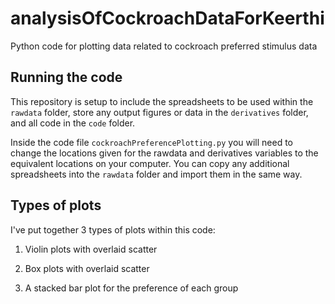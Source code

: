# analysisOfCockroachDataForKeerthi

Python code for plotting data related to cockroach preferred stimulus data

## Running the code

This repository is setup to include the spreadsheets to be used within the `rawdata` folder, store any output figures or data in the `derivatives` folder, and all code in the `code` folder. 

Inside the code file `cockroachPreferencePlotting.py` you will need to change the locations given for the rawdata and derivatives variables to the equivalent locations on your computer. You can copy any additional spreadsheets into the `rawdata` folder and import them in the same way. 

## Types of plots

I've put together 3 types of plots within this code:

1. Violin plots with overlaid scatter

2. Box plots with overlaid scatter

3. A stacked bar plot for the preference of each group